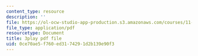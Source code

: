 ```yaml
---
content_type: resource
description: ''
file: https://ol-ocw-studio-app-production.s3.amazonaws.com/courses/11-601-introduction-to-environmental-policy-and-planning-fall-2016/0ce70ae5f760ed3174291d2b139e90f3_vQhm-w6l1OY.pdf
file_type: application/pdf
resourcetype: Document
title: 3play pdf file
uid: 0ce70ae5-f760-ed31-7429-1d2b139e90f3
---
```

